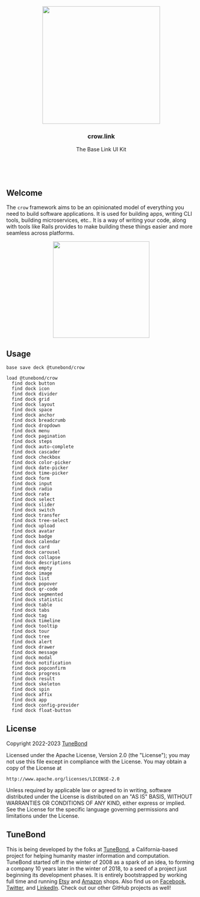 <br/>
<br/>
<br/>
<br/>
<br/>
<br/>
<br/>

<p align='center'>
  <img src='https://github.com/tunebond/crow.link/blob/make/view/view.svg?raw=true' height='312'>
</p>

<h3 align='center'>crow.link</h3>
<p align='center'>
  The Base Link UI Kit
</p>

<br/>
<br/>
<br/>

## Welcome

The `crow` framework aims to be an opinionated model of everything you need to build software applications. It is used for building apps, writing CLI tools, building microservices, etc.. It is a way of writing your code, along with tools like Rails provides to make building these things easier and more seamless across platforms.

<p align='center'>
  <img src='https://github.com/tunebond/crow.link/blob/make/view/base.logo.svg?raw=true' height='256'>
</p>

## Usage

```
base save deck @tunebond/crow
```

```
load @tunebond/crow
  find dock button
  find dock icon
  find dock divider
  find dock grid
  find dock layout
  find dock space
  find dock anchor
  find dock breadcrumb
  find dock dropdown
  find dock menu
  find dock pagination
  find dock steps
  find dock auto-complete
  find dock cascader
  find dock checkbox
  find dock color-picker
  find dock date-picker
  find dock time-picker
  find dock form
  find dock input
  find dock radio
  find dock rate
  find dock select
  find dock slider
  find dock switch
  find dock transfer
  find dock tree-select
  find dock upload
  find dock avatar
  find dock badge
  find dock calendar
  find dock card
  find dock carousel
  find dock collapse
  find dock descriptions
  find dock empty
  find dock image
  find dock list
  find dock popover
  find dock qr-code
  find dock segmented
  find dock statistic
  find dock table
  find dock tabs
  find dock tag
  find dock timeline
  find dock tooltip
  find dock tour
  find dock tree
  find dock alert
  find dock drawer
  find dock message
  find dock modal
  find dock notification
  find dock popconfirm
  find dock progress
  find dock result
  find dock skeleton
  find dock spin
  find dock affix
  find dock app
  find dock config-provider
  find dock float-button
```

## License

Copyright 2022-2023 <a href='https://tune.bond'>TuneBond</a>

Licensed under the Apache License, Version 2.0 (the "License");
you may not use this file except in compliance with the License.
You may obtain a copy of the License at

    http://www.apache.org/licenses/LICENSE-2.0

Unless required by applicable law or agreed to in writing, software
distributed under the License is distributed on an "AS IS" BASIS,
WITHOUT WARRANTIES OR CONDITIONS OF ANY KIND, either express or implied.
See the License for the specific language governing permissions and
limitations under the License.

## TuneBond

This is being developed by the folks at [TuneBond](https://tune.bond), a California-based project for helping humanity master information and computation. TuneBond started off in the winter of 2008 as a spark of an idea, to forming a company 10 years later in the winter of 2018, to a seed of a project just beginning its development phases. It is entirely bootstrapped by working full time and running [Etsy](https://etsy.com/shop/tunebond) and [Amazon](https://www.amazon.com/s?rh=p_27%3AMount+Build) shops. Also find us on [Facebook](https://www.facebook.com/tunebond), [Twitter](https://twitter.com/tunebond), and [LinkedIn](https://www.linkedin.com/company/tunebond). Check out our other GitHub projects as well!
